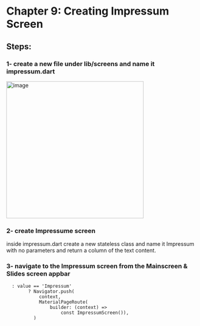 # Chapter 9: Creating Impressum Screen

## Steps: 

### 1- create a new file under lib/screens and name it impressum.dart

<img width="361" alt="image" src="https://user-images.githubusercontent.com/18642838/170883284-4a6556ec-ab25-4e2c-b081-ff8eff4f4b7e.png">


### 2- create Impressume screen 
inside impressum.dart create a new stateless class and name it Impressum with no parameters and return a column of the text content. 



### 3- navigate to the Impressum screen from the Mainscreen & Slides screen appbar

```
  : value == 'Impressum'
        ? Navigator.push(
            context,
            MaterialPageRoute(
                builder: (context) =>
                    const ImpressumScreen()),
          )
````
